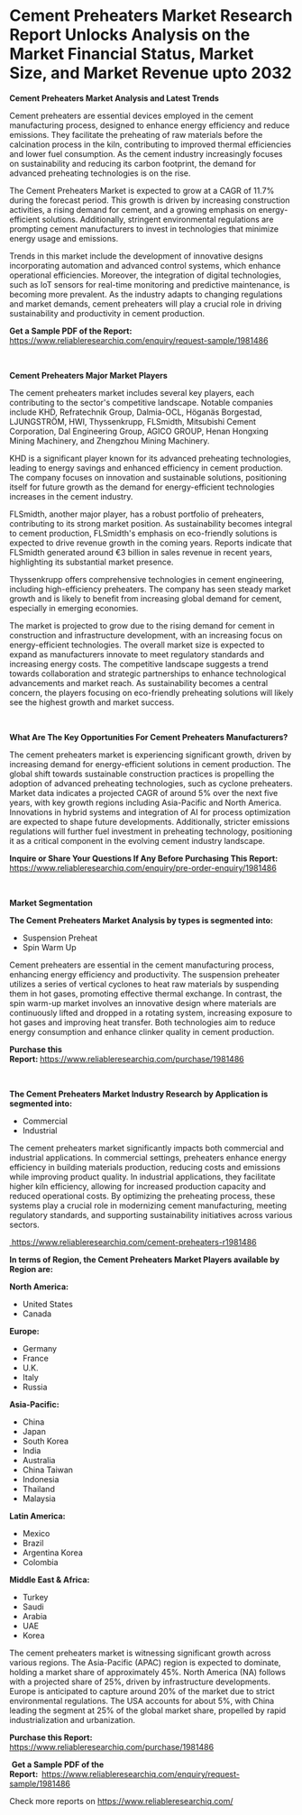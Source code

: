 <p><h1>Cement Preheaters Market Research Report Unlocks Analysis on the Market Financial Status, Market Size, and Market Revenue upto 2032</h1></p><p><strong>Cement Preheaters Market Analysis and Latest Trends</strong></p>
<p><p>Cement preheaters are essential devices employed in the cement manufacturing process, designed to enhance energy efficiency and reduce emissions. They facilitate the preheating of raw materials before the calcination process in the kiln, contributing to improved thermal efficiencies and lower fuel consumption. As the cement industry increasingly focuses on sustainability and reducing its carbon footprint, the demand for advanced preheating technologies is on the rise.</p><p>The Cement Preheaters Market is expected to grow at a CAGR of 11.7% during the forecast period. This growth is driven by increasing construction activities, a rising demand for cement, and a growing emphasis on energy-efficient solutions. Additionally, stringent environmental regulations are prompting cement manufacturers to invest in technologies that minimize energy usage and emissions. </p><p>Trends in this market include the development of innovative designs incorporating automation and advanced control systems, which enhance operational efficiencies. Moreover, the integration of digital technologies, such as IoT sensors for real-time monitoring and predictive maintenance, is becoming more prevalent. As the industry adapts to changing regulations and market demands, cement preheaters will play a crucial role in driving sustainability and productivity in cement production.</p></p>
<p><strong>Get a Sample PDF of the Report:&nbsp;</strong> <a href="https://www.reliableresearchiq.com/enquiry/request-sample/1981486?utm_campaign=2797&utm_medium=2&utm_source=Github&utm_content=ia&utm_term=02032025&utm_id=cement-preheaters">https://www.reliableresearchiq.com/enquiry/request-sample/1981486</a></p>
<p>&nbsp;</p>
<p><strong>Cement Preheaters Major Market Players</strong></p>
<p><p>The cement preheaters market includes several key players, each contributing to the sector's competitive landscape. Notable companies include KHD, Refratechnik Group, Dalmia-OCL, Höganäs Borgestad, LJUNGSTRÖM, HWI, Thyssenkrupp, FLSmidth, Mitsubishi Cement Corporation, Dal Engineering Group, AGICO GROUP, Henan Hongxing Mining Machinery, and Zhengzhou Mining Machinery.</p><p>KHD is a significant player known for its advanced preheating technologies, leading to energy savings and enhanced efficiency in cement production. The company focuses on innovation and sustainable solutions, positioning itself for future growth as the demand for energy-efficient technologies increases in the cement industry.</p><p>FLSmidth, another major player, has a robust portfolio of preheaters, contributing to its strong market position. As sustainability becomes integral to cement production, FLSmidth's emphasis on eco-friendly solutions is expected to drive revenue growth in the coming years. Reports indicate that FLSmidth generated around €3 billion in sales revenue in recent years, highlighting its substantial market presence.</p><p>Thyssenkrupp offers comprehensive technologies in cement engineering, including high-efficiency preheaters. The company has seen steady market growth and is likely to benefit from increasing global demand for cement, especially in emerging economies. </p><p>The market is projected to grow due to the rising demand for cement in construction and infrastructure development, with an increasing focus on energy-efficient technologies. The overall market size is expected to expand as manufacturers innovate to meet regulatory standards and increasing energy costs. The competitive landscape suggests a trend towards collaboration and strategic partnerships to enhance technological advancements and market reach. As sustainability becomes a central concern, the players focusing on eco-friendly preheating solutions will likely see the highest growth and market success.</p></p>
<p>&nbsp;</p>
<p><strong>What Are The Key Opportunities For Cement Preheaters Manufacturers?</strong></p>
<p><p>The cement preheaters market is experiencing significant growth, driven by increasing demand for energy-efficient solutions in cement production. The global shift towards sustainable construction practices is propelling the adoption of advanced preheating technologies, such as cyclone preheaters. Market data indicates a projected CAGR of around 5% over the next five years, with key growth regions including Asia-Pacific and North America. Innovations in hybrid systems and integration of AI for process optimization are expected to shape future developments. Additionally, stricter emissions regulations will further fuel investment in preheating technology, positioning it as a critical component in the evolving cement industry landscape.</p></p>
<p><strong>Inquire or Share Your Questions If Any Before Purchasing This Report:</strong> <a href="https://www.reliableresearchiq.com/enquiry/pre-order-enquiry/1981486?utm_campaign=2797&utm_medium=2&utm_source=Github&utm_content=ia&utm_term=02032025&utm_id=cement-preheaters">https://www.reliableresearchiq.com/enquiry/pre-order-enquiry/1981486</a></p>
<p>&nbsp;</p>
<p><strong>Market Segmentation</strong></p>
<p><strong>The Cement Preheaters Market Analysis by types is segmented into:</strong></p>
<p><ul><li>Suspension Preheat</li><li>Spin Warm Up</li></ul></p>
<p><p>Cement preheaters are essential in the cement manufacturing process, enhancing energy efficiency and productivity. The suspension preheater utilizes a series of vertical cyclones to heat raw materials by suspending them in hot gases, promoting effective thermal exchange. In contrast, the spin warm-up market involves an innovative design where materials are continuously lifted and dropped in a rotating system, increasing exposure to hot gases and improving heat transfer. Both technologies aim to reduce energy consumption and enhance clinker quality in cement production.</p></p>
<p><strong>Purchase this Report:&nbsp;</strong><a href="https://www.reliableresearchiq.com/purchase/1981486?utm_campaign=2797&utm_medium=2&utm_source=Github&utm_content=ia&utm_term=02032025&utm_id=cement-preheaters">https://www.reliableresearchiq.com/purchase/1981486</a></p>
<p>&nbsp;</p>
<p><strong>The Cement Preheaters Market Industry Research by Application is segmented into:</strong></p>
<p><ul><li>Commercial</li><li>Industrial</li></ul></p>
<p><p>The cement preheaters market significantly impacts both commercial and industrial applications. In commercial settings, preheaters enhance energy efficiency in building materials production, reducing costs and emissions while improving product quality. In industrial applications, they facilitate higher kiln efficiency, allowing for increased production capacity and reduced operational costs. By optimizing the preheating process, these systems play a crucial role in modernizing cement manufacturing, meeting regulatory standards, and supporting sustainability initiatives across various sectors.</p></p>
<p><a href="https://www.reliableresearchiq.com/cement-preheaters-r1981486?utm_campaign=2797&utm_medium=2&utm_source=Github&utm_content=ia&utm_term=02032025&utm_id=cement-preheaters">&nbsp;https://www.reliableresearchiq.com/cement-preheaters-r1981486</a></p>
<p><strong>In terms of Region, the Cement Preheaters Market Players available by Region are:</strong></p>
<p>
    <p> <strong> North America: </strong>
        <ul>
            <li>United States</li>
            <li>Canada</li>
        </ul>
        </p> 
    <p> <strong> Europe: </strong>
        <ul>
            <li>Germany</li>
            <li>France</li>
            <li>U.K.</li>
            <li>Italy</li>
            <li>Russia</li>
        </ul>
        </p> 
    <p> <strong> Asia-Pacific: </strong>
        <ul>
            <li>China</li>
            <li>Japan</li>
            <li>South Korea</li>
            <li>India</li>
            <li>Australia</li>
            <li>China Taiwan</li>
            <li>Indonesia</li>
            <li>Thailand</li>
            <li>Malaysia</li>
        </ul>
        </p> 
    <p> <strong> Latin America: </strong>
        <ul>
            <li>Mexico</li>
            <li>Brazil</li>
            <li>Argentina Korea</li>
            <li>Colombia</li>
        </ul>
        </p> 
    <p> <strong> Middle East & Africa: </strong>
        <ul>
            <li>Turkey</li>
            <li>Saudi</li>
            <li>Arabia</li>
            <li>UAE</li>
            <li>Korea</li>
        </ul>
    </p>
    </p>
<p><p>The cement preheaters market is witnessing significant growth across various regions. The Asia-Pacific (APAC) region is expected to dominate, holding a market share of approximately 45%. North America (NA) follows with a projected share of 25%, driven by infrastructure developments. Europe is anticipated to capture around 20% of the market due to strict environmental regulations. The USA accounts for about 5%, with China leading the segment at 25% of the global market share, propelled by rapid industrialization and urbanization.</p></p>
<p><strong>Purchase this Report: </strong><a href="https://www.reliableresearchiq.com/purchase/1981486?utm_campaign=2797&utm_medium=2&utm_source=Github&utm_content=ia&utm_term=02032025&utm_id=cement-preheaters">https://www.reliableresearchiq.com/purchase/1981486</a></p>
<p>&nbsp;<strong>Get a Sample PDF of the Report:&nbsp;&nbsp;</strong><a href="https://www.reliableresearchiq.com/enquiry/request-sample/1981486?utm_campaign=2797&utm_medium=2&utm_source=Github&utm_content=ia&utm_term=02032025&utm_id=cement-preheaters">https://www.reliableresearchiq.com/enquiry/request-sample/1981486</a></p>
<p><strong></strong></p>
<p>Check more reports on <a href="https://www.reliableresearchiq.com/?utm_campaign=2797&utm_medium=2&utm_source=Github&utm_content=ia&utm_term=02032025&utm_id=cement-preheaters">https://www.reliableresearchiq.com/</a></p>